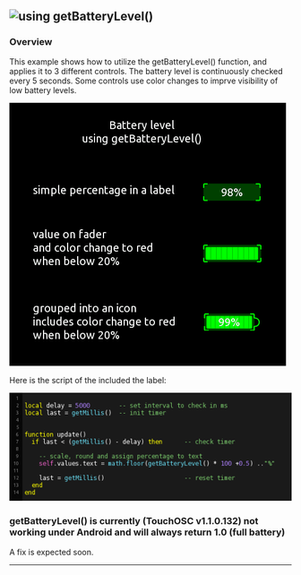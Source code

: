 ## ![using getBatteryLevel()](battery_level.tosc)

### Overview

This example shows how to utilize the getBatteryLevel() function, and applies it to 3 different controls. 
The battery level is continuously checked every 5 seconds. Some controls use color changes to imprve visibility of low battery levels.

![overview](pics/preview.gif) 


Here is the script of the included the label:

![script](pics/script.png) 


### getBatteryLevel() is currently (TouchOSC v1.1.0.132) not working under Android and will always return 1.0 (full battery)

A fix is expected soon.

---
